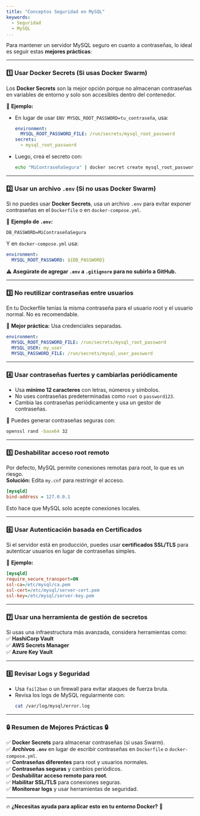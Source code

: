 ```yaml
---
title: "Conceptos Seguridad en MySQL"
keywords:
  - Seguridad
  - MySQL
...
```


Para mantener un servidor MySQL seguro en cuanto a contraseñas, lo ideal es seguir estas **mejores prácticas**:

***

### **1️⃣ Usar Docker Secrets (Si usas Docker Swarm)**

Los **Docker Secrets** son la mejor opción porque no almacenan contraseñas en variables de entorno y solo son accesibles dentro del contenedor.

📌 **Ejemplo:**

* En lugar de usar `ENV MYSQL_ROOT_PASSWORD=tu_contraseña`, usa:
  ```yaml
  environment:
    MYSQL_ROOT_PASSWORD_FILE: /run/secrets/mysql_root_password
  secrets:
    - mysql_root_password
  ```
* Luego, crea el secreto con:
  ```sh
  echo "MiContraseñaSegura" | docker secret create mysql_root_password -
  ```

***

### **2️⃣ Usar un archivo `.env` (Si no usas Docker Swarm)**

Si no puedes usar **Docker Secrets**, usa un archivo `.env` para evitar exponer contraseñas en el `Dockerfile` o en `docker-compose.yml`.

📌 **Ejemplo de `.env`:**

```env
DB_PASSWORD=MiContraseñaSegura
```

Y en `docker-compose.yml` usa:

```yaml
environment:
  MYSQL_ROOT_PASSWORD: ${DB_PASSWORD}
```

⚠️ **Asegúrate de agregar `.env` a `.gitignore` para no subirlo a GitHub.**

***

### **3️⃣ No reutilizar contraseñas entre usuarios**

En tu Dockerfile tenías la misma contraseña para el usuario root y el usuario normal. No es recomendable.

📌 **Mejor práctica:** Usa credenciales separadas.

```yaml
environment:
  MYSQL_ROOT_PASSWORD_FILE: /run/secrets/mysql_root_password
  MYSQL_USER: my_user
  MYSQL_PASSWORD_FILE: /run/secrets/mysql_user_password
```

***

### **4️⃣ Usar contraseñas fuertes y cambiarlas periódicamente**

* Usa **mínimo 12 caracteres** con letras, números y símbolos.
* No uses contraseñas predeterminadas como `root` o `password123`.
* Cambia las contraseñas periódicamente y usa un gestor de contraseñas.

🔹 Puedes generar contraseñas seguras con:

```sh
openssl rand -base64 32
```

***

### **5️⃣ Deshabilitar acceso root remoto**

Por defecto, MySQL permite conexiones remotas para root, lo que es un riesgo.\
**Solución:** Edita `my.cnf` para restringir el acceso.

```ini
[mysqld]
bind-address = 127.0.0.1
```

Esto hace que MySQL solo acepte conexiones locales.

***

### **6️⃣ Usar Autenticación basada en Certificados**

Si el servidor está en producción, puedes usar **certificados SSL/TLS** para autenticar usuarios en lugar de contraseñas simples.

📌 **Ejemplo:**

```ini
[mysqld]
require_secure_transport=ON
ssl-ca=/etc/mysql/ca.pem
ssl-cert=/etc/mysql/server-cert.pem
ssl-key=/etc/mysql/server-key.pem
```

***

### **7️⃣ Usar una herramienta de gestión de secretos**

Si usas una infraestructura más avanzada, considera herramientas como:\
✅ **HashiCorp Vault**\
✅ **AWS Secrets Manager**\
✅ **Azure Key Vault**

***

### **8️⃣ Revisar Logs y Seguridad**

* Usa `fail2ban` o un firewall para evitar ataques de fuerza bruta.
* Revisa los logs de MySQL regularmente con:
  ```sh
  cat /var/log/mysql/error.log
  ```

***

### **🔒 Resumen de Mejores Prácticas 🔒**

✅ **Docker Secrets** para almacenar contraseñas (si usas Swarm).\
✅ **Archivos `.env`** en lugar de escribir contraseñas en `Dockerfile` o `docker-compose.yml`.\
✅ **Contraseñas diferentes** para root y usuarios normales.\
✅ **Contraseñas seguras** y cambios periódicos.\
✅ **Deshabilitar acceso remoto para root**.\
✅ **Habilitar SSL/TLS** para conexiones seguras.\
✅ **Monitorear logs** y usar herramientas de seguridad.

***

🔥 **¿Necesitas ayuda para aplicar esto en tu entorno Docker?** 🚀
